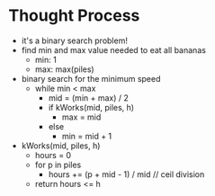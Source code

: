 # Thought Process

- it's a binary search problem!
- find min and max value needed to eat all bananas
  - min: 1
  - max: max(piles)
- binary search for the minimum speed
  - while min < max
    - mid = (min + max) / 2
    - if kWorks(mid, piles, h)
      - max = mid
    - else
      - min = mid + 1
- kWorks(mid, piles, h)
  - hours = 0
  - for p in piles
    - hours += (p + mid - 1) / mid // ceil division 
  - return hours <= h
